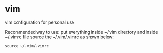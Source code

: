 # vim
vim configuration for personal use


Recommended way to use:
put everything inside ~/.vim directory and inside ~/.vimrc file source the ~/.vim/.vimrc as shown below:

```vim
source ~/.vim/.vimrc
```
